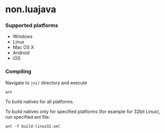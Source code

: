 # non.luajava #

### Supported platforms ###

* Windows
* Linux
* Mac OS X
* Android
* iOS

### Compiling ###

Navigate to `jni/` directory and execute

```shell
ant
```

To build natives for all platforms.

To build natives only for specified platforms (for example for 32bit Linux), run specified ant file:

```shell
ant -f build-linux32.xml
```